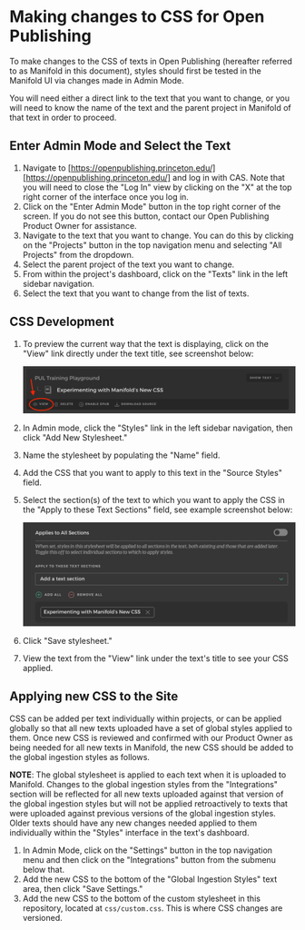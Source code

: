 # Making changes to CSS for Open Publishing

To make changes to the CSS of texts in Open Publishing (hereafter referred to as Manifold in this document), styles should first be tested in the Manifold UI via changes made in Admin Mode.

You will need either a direct link to the text that you want to change, or you will need to know the name of the text and the parent project in Manifold of that text in order to proceed.

## Enter Admin Mode and Select the Text

1. Navigate to [https://openpublishing.princeton.edu/][https://openpublishing.princeton.edu/] and log in with CAS. Note that you will need to close the "Log In" view by clicking on the "X" at the top right corner of the interface once you log in.
1. Click on the "Enter Admin Mode" button in the top right corner of the screen.  If you do not see this button, contact our Open Publishing Product Owner for assistance.
1. Navigate to the text that you want to change.  You can do this by clicking on the "Projects" button in the top navigation menu and selecting "All Projects" from the dropdown.
1. Select the parent project of the text you want to change.
1. From within the project's dashboard, click on the "Texts" link in the left sidebar navigation.
1. Select the text that you want to change from the list of texts.

## CSS Development 

1. To preview the current way that the text is displaying, click on the "View" link directly under the text title, see screenshot below:

    ![](images/manifold_view.png)
1. In Admin mode, click the "Styles" link in the left sidebar navigation, then click "Add New Stylesheet."
1. Name the stylesheet by populating the "Name" field.
1. Add the CSS that you want to apply to this text in the "Source Styles" field. 
1. Select the section(s) of the text to which you want to apply the CSS in the "Apply to these Text Sections" field, see example screenshot below:

    ![](images/manifold_sections.png)
1. Click "Save stylesheet."
1.  View the text from the "View" link under the text's title to see your CSS applied.

## Applying new CSS to the Site

CSS can be added per text individually within projects, or can be applied globally so that all new texts uploaded have a set of global styles applied to them.  Once new CSS is reviewed and confirmed with our Product Owner as being needed for all new texts in Manifold, the new CSS should be added to the global ingestion styles as follows.

**NOTE**: The global stylesheet is applied to each text when it is uploaded to Manifold.  Changes to the global ingestion styles from the "Integrations" section will be reflected for all new texts uploaded against that version of the global ingestion styles but will not be applied retroactively to texts that were uploaded against previous versions of the global ingestion styles.  Older texts should have any new changes needed applied to them individually within the "Styles" interface in the text's dashboard.

1. In Admin Mode, click on the "Settings" button in the top navigation menu and then click on the "Integrations" button from the submenu below that.
1. Add the new CSS to the bottom of the "Global Ingestion Styles" text area, then click "Save Settings."
1. Add the new CSS to the bottom of the custom stylesheet in this repository, located at `css/custom.css`.  This is where CSS changes are versioned.